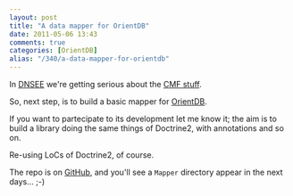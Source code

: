 ```yaml
---
layout: post
title: "A data mapper for OrientDB"
date: 2011-05-06 13:43
comments: true
categories: [OrientDB]
alias: "/340/a-data-mapper-for-orientdb"
---
```


In [DNSEE](http://www.dnsee.com/) we're getting serious about the [CMF stuff](http://www.odino.org/tags?tag=cmf).
<!-- more -->

So, next step, is to build a basic mapper for [OrientDB](http://www.orientechnologies.com/).

If you want to partecipate to its development let me know it; the aim is to build a library doing the same things of Doctrine2, with annotations and so on.

Re-using LoCs of Doctrine2, of course.

The repo is on [GitHub](https://github.com/odino/Orient/tree/master/Orient), and you'll see a `Mapper` directory appear in the next days... ;-)
